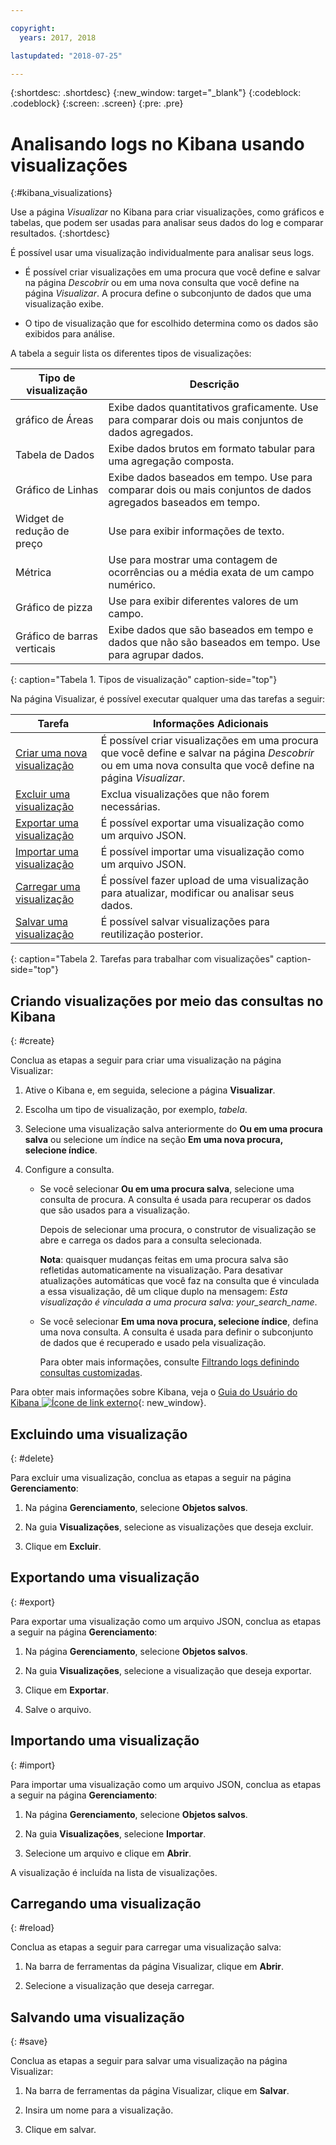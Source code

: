 ```yaml
---

copyright:
  years: 2017, 2018

lastupdated: "2018-07-25"

---
```




{:shortdesc: .shortdesc}
{:new_window: target="_blank"}
{:codeblock: .codeblock}
{:screen: .screen}
{:pre: .pre}

# Analisando logs no Kibana usando visualizações 
{:#kibana_visualizations}

Use a página *Visualizar* no Kibana para criar visualizações, como gráficos e tabelas, que podem ser usadas para analisar seus dados do log e comparar resultados. 
{:shortdesc}

É possível usar uma visualização individualmente para analisar seus logs. 

* É possível criar visualizações em uma procura que você define e salvar na página *Descobrir* ou em uma nova consulta que você define na página *Visualizar*. A procura define o subconjunto de dados que uma visualização exibe.

* O tipo de visualização que for escolhido determina como os dados são exibidos para análise.

A tabela a seguir lista os diferentes tipos de visualizações:

| Tipo de visualização | Descrição |
|-----------------------|-------------|
| gráfico de Áreas | Exibe dados quantitativos graficamente. Use para comparar dois ou mais conjuntos de dados agregados. |
| Tabela de Dados | Exibe dados brutos em formato tabular para uma agregação composta. |
| Gráfico de Linhas | Exibe dados baseados em tempo. Use para comparar dois ou mais conjuntos de dados agregados baseados em tempo. |
| Widget de redução de preço | Use para exibir informações de texto. |
| Métrica | Use para mostrar uma contagem de ocorrências ou a média exata de um campo numérico. |
| Gráfico de pizza | Use para exibir diferentes valores de um campo. | 
| Gráfico de barras verticais | Exibe dados que são baseados em tempo e dados que não são baseados em tempo. Use para agrupar dados. |
{: caption="Tabela 1. Tipos de visualização" caption-side="top"}

Na página Visualizar, é possível executar qualquer uma das tarefas a seguir:

| Tarefa | Informações Adicionais |
|------|------------------|
| [Criar uma nova visualização](kibana_visualizations.html#create) | É possível criar visualizações em uma procura que você define e salvar na página *Descobrir* ou em uma nova consulta que você define na página *Visualizar*. |
| [Excluir uma visualização](kibana_visualizations.html#delete) | Exclua visualizações que não forem necessárias. |
| [Exportar uma visualização](kibana_visualizations.html#export) | É possível exportar uma visualização como um arquivo JSON.  |
| [Importar uma visualização](kibana_visualizations.html#import) | É possível importar uma visualização como um arquivo JSON.  |
| [Carregar uma visualização](kibana_visualizations.html#reload) | É possível fazer upload de uma visualização para atualizar, modificar ou analisar seus dados. |
| [Salvar uma visualização](kibana_visualizations.html#save) | É possível salvar visualizações para reutilização posterior. |
{: caption="Tabela 2. Tarefas para trabalhar com visualizações" caption-side="top"}


## Criando visualizações por meio das consultas no Kibana
{: #create}

Conclua as etapas a seguir para criar uma visualização na página Visualizar:

1. Ative o Kibana e, em seguida, selecione a página **Visualizar**.

2. Escolha um tipo de visualização, por exemplo, *tabela*.

3. Selecione uma visualização salva anteriormente do **Ou em uma procura salva** ou selecione um índice na seção **Em uma nova procura, selecione índice**.

4. Configure a consulta.

    * Se você selecionar **Ou em uma procura salva**, selecione uma consulta de procura. A consulta é usada para recuperar os dados que são usados para a visualização. 
	
	    Depois de selecionar uma procura, o construtor de visualização se abre e carrega os dados para a consulta selecionada. 
		
		**Nota**: quaisquer mudanças feitas em uma procura salva são refletidas automaticamente na visualização. Para desativar atualizações automáticas que você faz na consulta que é vinculada a essa visualização, dê um clique duplo na mensagem: *Esta visualização é vinculada a uma procura salva: your_search_name*. 

    * Se você selecionar **Em uma nova procura, selecione índice**, defina uma nova consulta. A consulta é usada para definir o subconjunto de dados que é recuperado e usado pela visualização.

        Para obter mais informações, consulte
[Filtrando logs definindo consultas customizadas](define_search.html#define_search).

Para obter mais informações sobre Kibana, veja o [Guia do Usuário do Kibana ![Ícone de link externo](../../../icons/launch-glyph.svg "Ícone de link externo")](https://www.elastic.co/guide/en/kibana/5.1/index.html){: new_window}.


## Excluindo uma visualização
{: #delete}

Para excluir uma visualização, conclua as etapas a seguir na página **Gerenciamento**:

1. Na página **Gerenciamento**, selecione **Objetos salvos**.

2. Na guia **Visualizações**, selecione as visualizações que deseja excluir.

3. Clique em **Excluir**.


## Exportando uma visualização
{: #export}

Para exportar uma visualização como um arquivo JSON, conclua as etapas a seguir na página **Gerenciamento**:

1. Na página **Gerenciamento**, selecione **Objetos salvos**.

2. Na guia **Visualizações**, selecione a visualização que deseja exportar.

3. Clique em **Exportar**.

4. Salve o arquivo.

## Importando uma visualização
{: #import}

Para importar uma visualização como um arquivo JSON, conclua as etapas a seguir na página **Gerenciamento**:

1. Na página **Gerenciamento**, selecione **Objetos salvos**.

2. Na guia **Visualizações**, selecione **Importar**.

3. Selecione um arquivo e clique em **Abrir**.

A visualização é incluída na lista de visualizações.


 
## Carregando uma visualização
{: #reload}

Conclua as etapas a seguir para carregar uma visualização salva:

1. Na barra de ferramentas da página Visualizar, clique em **Abrir**.

2. Selecione a visualização que deseja carregar. 


## Salvando uma visualização
{: #save}

Conclua as etapas a seguir para salvar uma visualização na página Visualizar:

1. Na barra de ferramentas da página Visualizar, clique em **Salvar**.

2. Insira um nome para a visualização.

3. Clique em salvar. 


